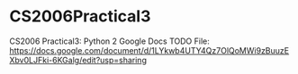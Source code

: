 # CS2006Practical3
CS2006 Practical3: Python 2
Google Docs TODO File: https://docs.google.com/document/d/1LYkwb4UTY4Qz7OlQoMWi9zBuuzEXbv0LJFki-6KGalg/edit?usp=sharing
